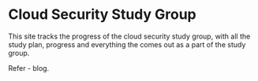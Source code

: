 # Cloud Security Study Group

This site tracks the progress of the cloud security study group, with all the study plan, progress and everything the comes out as a part of the study group.

Refer - blog.